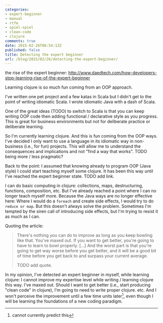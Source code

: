 ```yaml
---
categories:
- expert-beginner
- manual
- rtfm
- spiel-spiel
- clean-code
- clojure
comments: true
date: 2015-02-26T06:54:13Z
published: false
title: Detecting the expert beginner
url: /blog/2015/02/26/detecting-the-expert-beginner/
---
```


the rise of the expert beginner: http://www.daedtech.com/how-developers-stop-learning-rise-of-the-expert-beginner

Learning clojure is so much fun coming from an OOP approach.

I've written one pet project and a few katas in Scala but I didn't get to the point of writing idiomatic Scala. I wrote idiomatic Java with a dash of Scala.

One of the great ideas (TODO) to switch to Scala is that you can keep writing OOP code then adding functional / declarative style as you progress. This is great for business environments but not for deliberate practice or deliberate learning.

So I'm currently learning clojure. And this is fun coming from the OOP ways. I've decided I only want to use a language in its idiomatic way in non-business (i.e., for fun) projects. This will allow me to understand the consequences and implications and not "find a way that works". TODO being more / less pragmatic?

Back to the point: I assumed that knowing already to program OOP (Java style) I could start teaching myself some clojure. It has been this way until I've reached the expert beginner state. TODO add link.

I can do basic computing in clojure: collections, maps, destructuring, functions, composition, etc. But I've already reached a point where I can no longer teach myself more. Because the Java ways are no longer effective here: Where I would do a ``foreach`` and create side effects, I would try to do ``reduce or map``. But this doesn't always solve the problem. Sometimes I'm tempted by the siren call of introducing side effects, but I'm trying to resist it as much as I can.

Quoting the article:

> There's nothing you can do to improve as long as you keep bowling like that. You've maxed out. If you want to get better, you're going to have to learn to bowl properly.
> [...]
> And the worst part is that you're going to get way worse before you get better, and it will be a good bit of time before you get back to and surpass your current average.
>
> TODO add quote.

In my opinion, I've detected an expert beginner in myself, while learning clojure: I cannot improve my expertise level while writing / learning clojure this way. I've maxed out. Should I want to get better (i.e., start producing "clean code" in clojure), I'm going to need to write proper clojure. etc. And I won't perceive the improvement until a few time units later[^1], even though I will be learning the foundations of a new coding paradigm.

[^1]: cannot currently predict this
